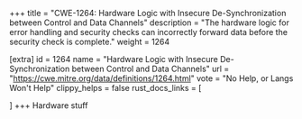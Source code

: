 +++
title = "CWE-1264: Hardware Logic with Insecure De-Synchronization between Control and Data Channels"
description	= "The hardware logic for error handling and security checks can incorrectly forward data before the security check is complete."
weight = 1264

[extra]
id = 1264
name = "Hardware Logic with Insecure De-Synchronization between Control and Data Channels"
url = "https://cwe.mitre.org/data/definitions/1264.html"
vote = "No Help, or Langs Won't Help"
clippy_helps = false
rust_docs_links = [
	
]
+++
Hardware stuff
